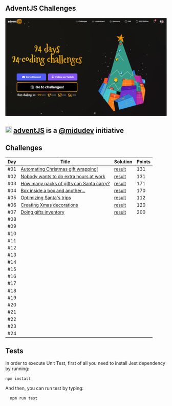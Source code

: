 ## AdventJS Challenges

![adventJs](./assets/images/poster.png)

## <img src="https://adventjs.dev/android-icon-192x192.png" width="20" height="20" /> <strong> [adventJS](https://adventjs.dev/es) is a [@midudev](https://midu.dev/) initiative </strong>

## Challenges

| Day | Title                                                         | Solution                   | Points |
| --- | ------------------------------------------------------------- | -------------------------- | ------ |
| #01 | [Automating Christmas gift wrapping!](./day01/README.md)      | [result](./day01/day01.js) | 131    |
| #02 | [Nobody wants to do extra hours at work](./day02/README.md)   | [result](./day02/day02.js) | 131    |
| #03 | [How many packs of gifts can Santa carry?](./day03/README.md) | [result](./day03/day03.js) | 171    |
| #04 | [Box inside a box and another...](./day04/README.md)          | [result](./day04/day04.js) | 170    |
| #05 | [Optimizing Santa's trips](./day05/README.md)                 | [result](./day05/day05.js) | 112    |
| #06 | [Creating Xmas decorations](./day06/README.md)                | [result](./day06/day06.js) | 120    |
| #07 | [Doing gifts inventory](./day07/README.md)                    | [result](./day07/day07.js) | 200    |
| #08 |                                                               |                            |        |
| #09 |                                                               |                            |        |
| #10 |                                                               |                            |        |
| #11 |                                                               |                            |        |
| #12 |                                                               |                            |        |
| #13 |                                                               |                            |        |
| #14 |                                                               |                            |        |
| #15 |                                                               |                            |        |
| #16 |                                                               |                            |        |
| #17 |                                                               |                            |        |
| #18 |                                                               |                            |        |
| #19 |                                                               |                            |        |
| #20 |                                                               |                            |        |
| #21 |                                                               |                            |        |
| #22 |                                                               |                            |        |
| #23 |                                                               |                            |        |
| #24 |                                                               |                            |        |

## Tests

In order to execute Unit Test, first of all you need to install Jest dependency by running:

```
npm install
```

And then, you can run test by typing:

```
  npm run test
```
